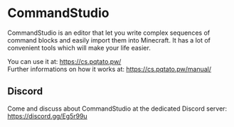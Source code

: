 # CommandStudio

CommandStudio is an editor that let you write complex sequences of command blocks and easily import them into Minecraft. It has a lot of convenient tools which will make your life easier.

You can use it at: https://cs.pqtato.pw/<br>
Further informations on how it works at: https://cs.pqtato.pw/manual/


## Discord

Come and discuss about CommandStudio at the dedicated Discord server: https://discord.gg/Eg5r99u
